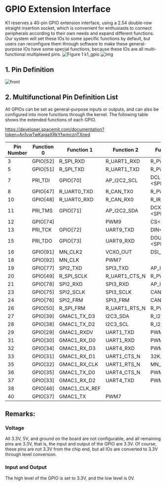 # GPIO Extension Interface
K1 reserves a 40-pin GPIO extension interface, using a 2.54 double-row straight insertion socket, which is convenient for enthusiasts to connect peripherals according to their own needs and expand different functions. Our system will set these IOs to some specific functions by default, but users can reconfigure them through software to make these general-purpose IOs have some special functions, because these IOs are all multi-functional multiplexed pins.
![Figure 1 k1_gpio](/img/k1/hardware/k1_gpio.png)
![img](/img/k1/hardware/gpio_detail.png)
## 1. Pin Definition
![front](/img/k1/hardware/gpio/gpio_function.jpg)

<!-- | Pin | Pin Number | Pin Number | Pin |
|-----|------------|------------|-----|
| VCC_3.3V | 1 | 2 | VCC_5.0V |
| I2C4_SDA | 3 | 4 | VCC_5.0V |
| I2C4_SCL | 5 | 6 | GND |
| GPIO7_IO00 | 7 | 8 | UART0_TXD |
| GND | 9 | 10 | UART0_RXD |
| GPIO7_IO01 | 11 | 12 | GPIO7_IO04 |
| GPIO7_IO02 | 13 | 14 | GND |
| GPIO7_IO03 | 15 | 16 | GPIO9_IO01 |
| VCC_3.3V | 17 | 18 | GPIO9_IO02 |
| SPI3_MOSI | 19 | 20 | GND |
| SPI3_MISO | 21 | 22 | GPIO4_IO09 |
| SPI3_SCLK | 23 | 24 | SPI3_CS |
| GND | 25 | 26 | GPIO5_IO00 |
| I2C3_SDA | 27 | 28 | I2C3_SCL |
| GPIO2_IO09 | 29 | 30 | GND |
| GPIO3_IO00 | 31 | 32 | GPIO3_IO04 |
| GPIO3_IO01 | 33 | 34 | GND |
| GPIO3_IO02 | 35 | 36 | GPIO3_IO05 |
| GPIO3_IO03 | 37 | 38 | GPIO3_IO06 |
| GND | 39 | 40 | GPIO3_IO07 | -->
## 2. Multifunctional Pin Definition List
All GPIOs can be set as general-purpose inputs or outputs, and can also be configured into more functions through the kernel. The following table shows the extended functions of each GPIO.

https://developer.spacemit.com/documentation?token=An1vwTwKaigaXRkYfwmcznTXned


|Pin Number|Function 0|Function 1|Function 2|Function 3|Function 4|Function 5|Function 6|Function 7|
|---|---|---|---|---|---|---|---|---|
|3|GPIO[52]|R_SPI_RXD|R_UART1_RXD|R_PWM7|I2C4_SDA||||
|5|GPIO[51]|R_SPI_TXD|R_UART1_TXD|R_PWM6|I2C4_SCL||||
|7|PRI_TDI|GPIO[70]|AP_I2C2_SCL|DCLK \<SPI_LCD\>|UART5_TXD||||
|8|GPIO[47]|R_UART0_TXD|R_CAN_TX0|R_PWM8|AP_I2C3_SCL|ONE_WIRE|||
|10|GPIO[48]|R_UART0_RXD|R_CAN_RX0|R_IR_RX|AP_I2C3_SDA|KP_MKOUT[2]|||
|11|PRI_TMS|GPIO[71]|AP_I2C2_SDA|DCX/DOUT1 \<SPI_LCD\>|UART5_RXD||||
|12|GPIO[74]||PWM9|CS\<SPI_LCD\>|PCIe2_WAKEN||||
|13|PRI_TCK|GPIO[72]|UART9_TXD|DIN\<SPI_LCD\>|UART5_CTS_N||||
|15|PRI_TDO|GPIO[73]|UART9_RXD|DOUT0 \<SPI_LCD\>|UART5_RTS_N||||
|16|GPIO[91]|MN_CLK2|VCXO_OUT|DSI_TE|R_I2C0_SCL||||
|18|GPIO[92]|MN_CLK|PWM7||R_I2C0_SDA||||
|19|GPIO[77]|SPI2_TXD|SPI3_TXD|AP_I2C3_SCL|UART8_CTS_N|R_PWM0|KP_MKOUT[2]||
|20|GPIO[49]|R_SPI_SCLK|R_UART1_CTS_N|R_PWM4|R_I2C0_SCL|KP_MKIN[3]<br/>|||
|21|GPIO[78]|SPI2_RXD|SPI3_RXD|AP_I2C3_SDA |UART8_RTS_N|R_PWM1|KP_MKIN[3]||
|23|GPIO[75]|SPI2_SCLK|SPI3_SCLK |CAN_TX0|UART8_TXD|AP_I2C4_SCL|||
|24|GPIO[76]|SPI2_FRM|SPI3_FRM|CAN_RX0|UART8_RXD|AP_I2C4_SDA|||
|26|GPIO[50]|R_SPI_FRM|R_UART1_RTS_N|R_PWM5|R_I2C0_SDA|KP_MKOUT[3]<br/>|||
|27|GPIO[39]|GMAC1_TX_D3|I2C3_SDA|R_I2S3_LRCK|PWM9||||
|28|GPIO[38]|GMAC1_TX_D2|I2C3_SCL|R_I2S3_SCLK|PWM8||||
|29|GPIO[29]|GMAC1_RXDV|UART1_TXD|PWM1|PCIe0_PERSTN||||
|31|GPIO[30]|GMAC1_RX_D0|UART1_RXD<br/>|PWM2|PCIe0_WAKEN||||
|32|GPIO[34]|GMAC1_RX_D3|UART4_RXD|PWM4|PCIe1_CLKREQN||||
|33|GPIO[31]|GMAC1_RX_D1|UART1_CTS_N |32K_OUT|PCIe0_CLKREQN||||
|35|GPIO[32]|GMAC1_RX_CLK|UART1_RTS_N|MN_CLK|PCIe1_PERSTN||||
|36|GPIO[35]|GMAC1_TX_D0|UART4_CTS_N|PWM5|PCIe2_PERSTN||||
|37|GPIO[33]|GMAC1_RX_D2|UART4_TXD|PWM3|PCIe1_WAKEN||||
|38|GPIO[46]|GMAC1_CLK_REF|||PWM16||||
|40|GPIO[37]|GMAC1_TX|PWM7||PCIe2_CLKREQN||||

## Remarks:
### Voltage
All 3.3V, 5V, and ground on the board are not configurable, and all remaining pins are 3.3V, that is, the input and output of the GPIO are 3.3V. Of course, these pins are not 3.3V from the chip end, but all IOs are converted to 3.3V through level conversion.
### Input and Output
The high level of the GPIO is set to 3.3V, and the low level is 0V.